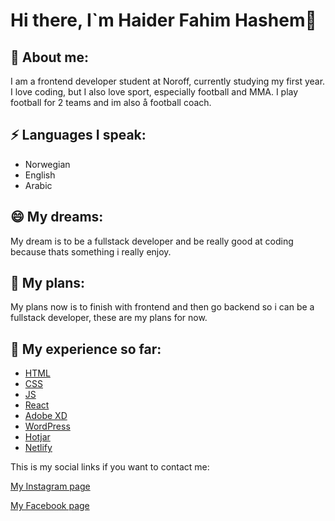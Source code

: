 # Hi there, I`m Haider Fahim Hashem👋

<!--
**haiderf7/haiderf7** is a ✨ _special_ ✨ repository because its `README.md` (this file) appears on your GitHub profile.

Here are some ideas to get you started:

- 🔭 I’m currently working on ...
- 🌱 I’m currently learning ...
- 👯 I’m looking to collaborate on ...
- 🤔 I’m looking for help with ...
- 💬 Ask me about ...
- 📫 How to reach me: ...
- 😄 Pronouns: ...
- ⚡ Fun fact: ...
-->

## 🌱 About me:
I am a frontend developer student at Noroff, currently studying my first year. I love coding, but I also love sport, especially football and MMA. I play football for 2 teams and im also å football coach. 


## ⚡ Languages I speak:
- Norwegian
- English
- Arabic

## 😄 My dreams:
My dream is to be a fullstack developer and be really good at coding because thats something i really enjoy. 

## 🔭 My plans:
My plans now is to finish with frontend and then go backend so i can be a fullstack developer, these are my plans for now. 

## 💬 My experience so far:
- [HTML]()
- [CSS]()
- [JS]()
- [React]()
- [Adobe XD]()
- [WordPress]()
- [Hotjar]()
- [Netlify]()


This is my social links if you want to contact me:

[My Instagram page](https://www.instagram.com/)

[My Facebook page](https://www.facebook.com/)
